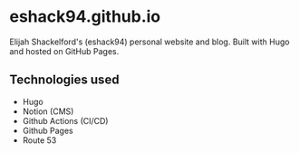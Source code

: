 # eshack94.github.io

Elijah Shackelford's (eshack94) personal website and blog. Built with Hugo and hosted on GitHub Pages.

## Technologies used
- Hugo
- Notion (CMS)
- Github Actions (CI/CD)
- Github Pages
- Route 53
